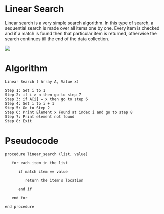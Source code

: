 # Linear Search 

Linear search is a very simple search algorithm. In this type of search, a sequential search is made over all items one by one. Every item is checked and if a match is found then that particular item is returned, otherwise the search continues till the end of the data collection.

![](https://www.tutorialspoint.com/data_structures_algorithms/images/linear_search.gif)

# Algorithm

```
Linear Search ( Array A, Value x)

Step 1: Set i to 1
Step 2: if i > n then go to step 7
Step 3: if A[i] = x then go to step 6
Step 4: Set i to i + 1
Step 5: Go to Step 2
Step 6: Print Element x Found at index i and go to step 8
Step 7: Print element not found
Step 8: Exit
```

# Pseudocode

```
procedure linear_search (list, value)

   for each item in the list

      if match item == value

         return the item's location

      end if

   end for

end procedure
```
